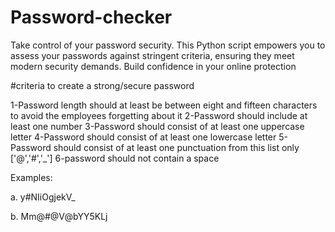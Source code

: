 # Password-checker
Take control of your password security. This Python script empowers you to assess your passwords against stringent criteria, ensuring they meet modern security demands. Build confidence in your online protection

#criteria to create a strong/secure password

1-Password length should at least be between eight and fifteen characters to avoid the employees forgetting about it 
2-Password should include at least one number
3-Password should consist of at least one uppercase letter
4-Password should consist of at least one lowercase letter
5-Password should consist of at least one punctuation from this list only ['@','#','_']
6-password should not contain a space


Examples:

a. y#NIiOgjekV_

b.  Mm@#@V@bYY5KLj
